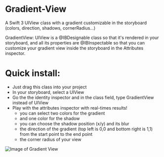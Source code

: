 # Gradient-View
A Swift 3 UIView class with a gradient customizable in the storyboard (colors, direction, shadows, cornerRadius...)

GradientView: UIView is a @IBDesignable class so that it's rendered in your storyboard, and all its properties are @IBInspectable so that you can customize your gradient view inside the storyboard in the Attributes inspector.

# Quick install:
* Just drag this class into your project
* In your storyboard, select a UIView
* Go the the identity inspector and in the class field, type GradientView instead of UIView
* Play with the attributes inspector with real-times results!
  * you can select two colors for the gradient
  * and one color for the shadow
  * you can choose the shadow position (x/y) and its blur
  * the direction of the gradient (top left is 0,0 and bottom right is 1,1) from the start point to the end point
  * the corner radius of your view

![Image of Gradient View](https://raw.githubusercontent.com/matvdg/Gradient-View/master/example.png)
